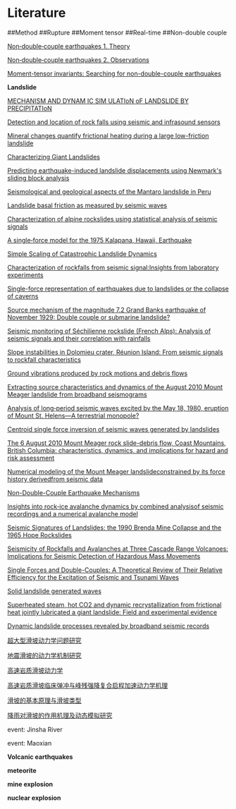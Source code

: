 # Literature

##Method
##Rupture
##Moment tensor
##Real-time
##Non-double couple

[Non‐double‐couple earthquakes 1. Theory](https://agupubs.onlinelibrary.wiley.com/doi/abs/10.1029/98RG00716)

[Non‐double‐couple earthquakes 2. Observations](https://agupubs.onlinelibrary.wiley.com/doi/abs/10.1029/98RG00717)

[Moment-tensor invariants: Searching for non-double-couple earthquakes](https://pubs.geoscienceworld.org/bssa/article-lookup/80/2/354)

**Landslide**

[MECHANISM AND DYNAM IC SIM ULATIoN oF LANDSLIDE BY PRECIPITATIoN](http://www.cnki.com.cn/Article/CJFDTotal-DZKQ200201019.htm)

[Detection and location of rock falls using seismic and infrasound sensors](https://www.sciencedirect.com/science/article/pii/S0013795215001234)

[Mineral changes quantify frictional heating during a large low-friction landslide](https://pubs.geoscienceworld.org/gsa/geology/article/525803/mineral-changes-quantify-frictional-heating-during)

[Characterizing Giant Landslides](https://science.sciencemag.org/content/339/6126/1395)

[Predicting earthquake-induced landslide displacements using Newmark's sliding block analysis](https://www.safetylit.org/citations/index.php?fuseaction=citations.viewdetails&citationIds%5B%5D=citjournalarticle_603323_38)

[Seismological and geological aspects of the Mantaro landslide in Peru](https://www.nature.com/articles/275533a0.pdf)

[Landslide basal friction as measured by seismic waves](https://agupubs.onlinelibrary.wiley.com/doi/pdf/10.1029/2003GL018485)

[Characterization of alpine rockslides using statistical analysis of seismic signals](https://agupubs.onlinelibrary.wiley.com/doi/full/10.1029/2011JF002037)

[A single‐force model for the 1975 Kalapana, Hawaii, Earthquake](https://agupubs.onlinelibrary.wiley.com/doi/abs/10.1029/JB092iB06p04827#citedBy)

[Simple Scaling of Catastrophic Landslide Dynamics](https://science.sciencemag.org/content/339/6126/1416)

[Characterization of rockfalls from seismic signal:Insights from laboratory experiments](https://agupubs.onlinelibrary.wiley.com/doi/pdf/10.1002/2015JB012331)

[Single-force representation of earthquakes due to landslides or the collapse of caverns](https://academic.oup.com/gji/article/122/1/243/577986)

[Source mechanism of the magnitude 7.2 Grand Banks earthquake of November 1929: Double couple or submarine landslide?](https://pubs.geoscienceworld.org/ssa/bssa/article/77/6/1984/119005/source-mechanism-of-the-magnitude-7-2-grand-banks)

[Seismic monitoring of Séchilienne rockslide (French Alps): Analysis of seismic signals and their correlation with rainfalls](https://agupubs.onlinelibrary.wiley.com/doi/full/10.1029/2009JF001532)

[Slope instabilities in Dolomieu crater, Réunion Island: From seismic signals to rockfall characteristics](https://agupubs.onlinelibrary.wiley.com/doi/full/10.1029/2011JF002038)

[Ground vibrations produced by rock motions and debris flows](https://agupubs.onlinelibrary.wiley.com/doi/full/10.1029/2005JF000437)

[Extracting source characteristics and dynamics of the August 2010 Mount Meager landslide from broadband seismograms](https://agupubs.onlinelibrary.wiley.com/doi/full/10.1002/jgrf.20110)

[Analysis of long‐period seismic waves excited by the May 18, 1980, eruption of Mount St. Helens—A terrestrial monopole?](https://agupubs.onlinelibrary.wiley.com/doi/abs/10.1029/JB087iB07p05422)

[Centroid single force inversion of seismic waves generated by landslides](https://agupubs.onlinelibrary.wiley.com/doi/abs/10.1029/JB094iB09p12363)

[The 6 August 2010 Mount Meager rock slide-debris flow, Coast Mountains, British Columbia: characteristics, dynamics, and implications for hazard and risk assessment](https://www.nat-hazards-earth-syst-sci.net/12/1277/2012/nhess-12-1277-2012.html)

[Numerical modeling of the Mount Meager landslideconstrained by its force history derivedfrom seismic data](https://agupubs.onlinelibrary.wiley.com/doi/pdf/10.1002/2014JB011426)


[Non-Double-Couple Earthquake Mechanisms](https://community.dur.ac.uk/g.r.foulger/Offprints/IrkutskMTJulianAbs.pdf)

[Insights into rock‐ice avalanche dynamics by combined analysisof seismic recordings and a numerical avalanche model](https://agupubs.onlinelibrary.wiley.com/doi/pdf/10.1029/2010JF001734)

[Seismic Signatures of Landslides: the 1990 Brenda Mine Collapse and the 1965 Hope Rockslides](https://watermark.silverchair.com/BSSA0840051523.pdf?token=AQECAHi208BE49Ooan9kkhW_Ercy7Dm3ZL_9Cf3qfKAc485ysgAAAiQwggIgBgkqhkiG9w0BBwagggIRMIICDQIBADCCAgYGCSqGSIb3DQEHATAeBglghkgBZQMEAS4wEQQMZF_1EVqApnN7ELKiAgEQgIIB1-ZaZ8uFfpyVrCVFcEJdR3ww35amkL9o6RPT7LxWcy8zNdIMlkc4sFD-mMX0o8BwdUM2OYsRsDGEiiF_R7UfklFpsdRNkArbvy-EwfL4JvBZGHxN7KXtIkM8CwthizgvpcQIiWIx8FBkENVDxN1wmQznCqZbkyVwZwOcQiw9WB5W3fpVuvWz4_4H1OT7_W4TfV0oL2FY0M5SajhwITg-Nw2etj8qM033RmjAqPMZd68Z-47Cna_gIypp4lW3xL-_FX3uToMlryOEY9ZIv9vaE61bCzBZD_R28NPWQnGlRy5GP2Dw8Y-ja8j7d2zuiZDxLMETJkcsjAbhsIlv6NyeYE46cHleO2bFK2jeRQHZOQMtzO6JZNznbNjpIqZp6LajDNzRiXFn8tXiScOCWfIyVaifzgsbAkkSmtYvJ3UnB5bz9EGWLLfSs5SGzV00bjnjHYZSAJ8MPFCcpeYaCws2wufBGwktQXFTxBCqtu6M6T2o6eJ-nD30TqBo7mJETBiqFmTEfBW0OhGrLxdO5V8YyOp2IlSe3l-dscBslaKLV16R8L-emcGNU6ri9JbBXedYI2k5sPlj_t0aiPM2jAvaPWJfFJDtd4975R6PilB8LYOK3PILwpZKpQ)

[Seismicity of Rockfalls and Avalanches at Three Cascade Range Volcanoes: Implications for Seismic Detection of Hazardous Mass Movements](https://watermark.silverchair.com/BSSA0840061925.pdf?token=AQECAHi208BE49Ooan9kkhW_Ercy7Dm3ZL_9Cf3qfKAc485ysgAAAiQwggIgBgkqhkiG9w0BBwagggIRMIICDQIBADCCAgYGCSqGSIb3DQEHATAeBglghkgBZQMEAS4wEQQMb2H0XjSJqVuKhfh3AgEQgIIB16QK5Z7R2Xp5FLXE3cXJWtR1wXhGewvV2cOfh9f2OHsGt9_mZsm-bdsO4PsbttnvOoKPx1bZ3lZfn4whEiRTyP8Cpxp0Elj7PotaxHW-xvkGzax9JGIbrOXDZiJLSwC4KGkiv9xHudPYKPtzI2JxdPvtVRB0XxOBv7AO25XYor8CHqpbEfdHhASrnA8PgBjN8e657Halcabji97H-8eYxXKMzfFLk2Y8nlDhV3mJjvyCpAaVpbjIShDNKAMDrr8QGtKS-lALSUFp0CeQNMZSOQfAVdn4509d9jHQNJAbeGIBr0PvKDchp0RPzkKipWQ2KtB0LIaR5Z5JCvTmO8E14oSZyYinCOfcU09Ul2GEaHSzE9ZuO4_5IAeb5Iyw44_vQRztHxTdpM-n39a_3CyLtXo9MVawgu9JQUnXXGmHWSeb1Ll9XkgLxt1KU_GnhX6Io782UidwqR8wxcPgXFcJ3BpTh9xc89Ak2Cxu_ucfgcG6oGPyhNmIk3YFyjj0sHyW59PiKqBIQJ5eQGjSRyDGEbkLX0DZNJDe_z2n1HUkIng9m7U_VbWko4meFgDqFLqP_zsQBdEDe8-cm7D8mN5-DJO_sDFajO4a8ACyKvRzFxhteXSJKt9etA)


[Single Forces and Double-Couples: A Theoretical Review of Their Relative Efficiency for the Excitation of Seismic and Tsunami Waves](https://www.jstage.jst.go.jp/article/jpe1952/38/6/38_6_445/_article/-char/ja/)

[Solid landslide generated waves](https://www.cambridge.org/core/journals/journal-of-fluid-mechanics/article/solid-landslide-generated-waves/C5ACF91E919084D8D22DA60B8885E983)

[Superheated steam, hot CO2 and dynamic recrystallization from frictional heat jointly lubricated a giant landslide: Field and experimental evidence](https://www.sciencedirect.com/science/article/pii/S0012821X19300159)

[Dynamic landslide processes revealed by broadband seismic records](https://agupubs.onlinelibrary.wiley.com/doi/full/10.1002/grl.50437)

[超大型滑坡动力学问题研究](http://www.cnki.com.cn/Article/CJFDTotal-SWDG198806006.htm)

[地震滑坡的动力学机制研究](http://xueshu.baidu.com/usercenter/paper/show?paperid=d9f14b74a3412a1817cfb95e94a3bf73&site=xueshu_se&hitarticle=1&sc_from=pku)

[高速岩质滑坡动力学](http://www.wanfangdata.com.cn/details/detail.do?_type=degree&id=Y335586)

[高速岩质滑坡临床弹冲与峰残强降复合启程加速动力学机理](http://d.old.wanfangdata.com.cn/Periodical/yslxygcxb200002010)

[滑坡的基本原理与滑坡类型](http://www.cnki.com.cn/Article/CJFDTotal-DIZI195604000.htm)

[降雨对滑坡的作用机理及动态模拟研究](http://www.cnki.com.cn/Article/CJFDTotal-DZKQ200201019.htm)

event: Jinsha River

event: Maoxian

**Volcanic earthquakes**

**meteorite**

**mine explosion**

**nuclear explosion**